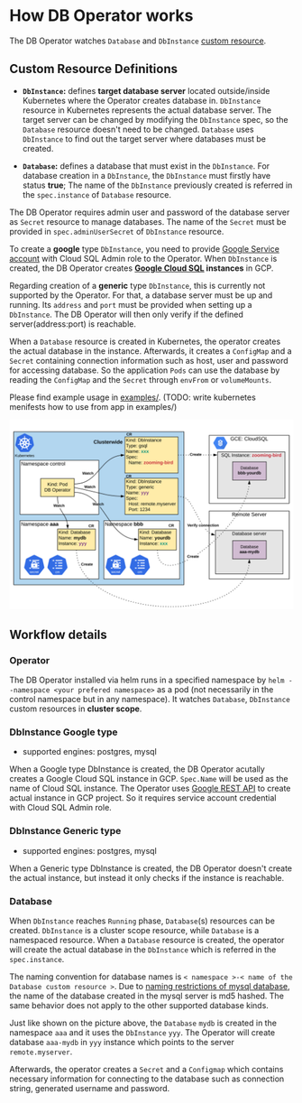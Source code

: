 # How DB Operator works

The DB Operator watches `Database` and `DbInstance` [custom resource](https://kubernetes.io/docs/concepts/extend-kubernetes/api-extension/custom-resources/).

## Custom Resource Definitions

* **`DbInstance`:** defines **target database server** located outside/inside Kubernetes where the Operator creates database in. `DbInstance` resource in Kubernetes represents the actual database server. The target server can be changed by modifying the `DbInstance` spec, so the `Database` resource doesn't need to be changed. `Database` uses `DbInstance` to find out the target server where databases must be created.

* **`Database`:** defines a database that must exist in the `DbInstance`. For database creation in a `DbInstance`, the `DbInstance` must firstly have status **true**; The name of the `DbInstance` previously created is referred in the `spec.instance` of `Database` resource.

The DB Operator requires admin user and password of the database server as `Secret` resource to manage databases. The name of the `Secret` must be provided in `spec.adminUserSecret` of `DbInstance` resource.

To create a **google** type `DbInstance`, you need to provide [Google Service account](https://cloud.google.com/iam/docs/service-accounts) with Cloud SQL Admin role to the Operator.
When `DbInstance` is created, the DB Operator creates **[Google Cloud SQL](https://cloud.google.com/sql/docs/features) instances** in GCP. 

Regarding creation of a **generic** type `DbInstance`, this is currently not supported by the Operator. For that, a database server must be up and running. Its `address` and `port` must be provided when setting up a `DbInstance`. The DB Operator will then only verify if the defined server(address:port) is reachable.

When a `Database` resource is created in Kubernetes, the operator creates the actual database in the instance. Afterwards, it creates a `ConfigMap` and a `Secret` containing connection information such as host, user and password for accessing database. So the application `Pods` can use the database by reading the `ConfigMap` and the `Secret` through `envFrom` or `volumeMounts`. 

Please find example usage in [examples/](examples/). (TODO: write kubernetes menifests how to use from app in examples/)

![Operator Workflow](./images/workflow.svg)



## Workflow details

### Operator
The DB Operator installed via helm runs in a specified namespace by `helm --namespace <your prefered namespace>` as a pod (not necessarily in the control namespace but in any namespace). It watches `Database`, `DbInstance` custom resources in **cluster scope**. 

### DbInstance Google type

* supported engines: postgres, mysql

When a Google type DbInstance is created, the DB Operator acutally creates a Google Cloud SQL instance in GCP. `Spec.Name` will be used as the name of Cloud SQL instance. The Operator uses [Google REST API](https://cloud.google.com/sql/docs/mysql/admin-api/rest/v1beta4/instances#DatabaseInstance) to create actual instance in GCP project. So it requires service account credential with Cloud SQL Admin role. 

### DbInstance Generic type

* supported engines: postgres, mysql

When a Generic type DbInstance is created, the DB Operator doesn't create the actual instance, but instead it only checks if the instance is reachable.

### Database

When `DbInstance` reaches `Running` phase, `Database`(s) resources can be created. `DbInstance` is a cluster scope resource, while `Database` is a namespaced resource. When a `Database` resource is created, the operator will create the actual database in the `DbInstance` which is referred in the `spec.instance`. 

The naming convention for database names is `< namespace >-< name of the Database custom resource >`. Due to [naming restrictions of mysql database](https://dev.mysql.com/doc/refman/5.7/en/identifier-length.html), the name of the database created in the mysql server is md5 hashed. The same behavior does not apply to the other supported database kinds.

Just like shown on the picture above, the `Database` `mydb` is created in the namespace `aaa` and it uses the `DbInstance` `yyy`. The Operator will create database `aaa-mydb` in `yyy` instance which points to the server `remote.myserver`.

Afterwards, the operator creates a `Secret` and a `Configmap` which contains necessary information for connecting to the database such as connection string, generated username and password.